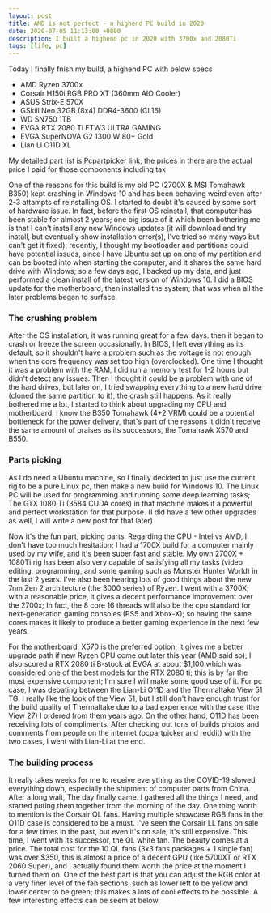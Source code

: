 ```yaml
---
layout: post
title: AMD is not perfect - a highend PC build in 2020
date: 2020-07-05 11:13:00 +0800
description: I built a highend pc in 2020 with 3700x and 2080Ti
tags: [life, pc]
---
```


Today I finally fnish my build, a highend PC with below specs

* AMD Ryzen 3700x
* Corsair H150i RGB PRO XT (360mm AIO Cooler)
* ASUS Strix-E 570X
* GSkill Neo 32GB (8x4) DDR4-3600 (CL16)
* WD SN750 1TB 
* EVGA RTX 2080 Ti FTW3 ULTRA GAMING
* EVGA SuperNOVA G2 1300 W 80+ Gold
* Lian Li O11D XL

My detailed part list is [Pcpartpicker link](https://pcpartpicker.com/list/c4L3YH), the prices in there are the actual price I paid for those components including tax

One of the reasons for this build is my old PC (2700X & MSI Tomahawk B350) kept crashing in Windows 10 and has been behaving weird even after 2-3 attampts of reinstalling OS. I started to doubt it's caused by some sort of hardware issue. In fact, before the first OS reinstall, that computer has been stable for almost 2 years; one big issue of it which been bothering me is that I can't install any new Windows updates (it will download and try install, but eventually show installation error(s), I've tried so many ways but can't get it fixed); recently, I thought my bootloader and partitions could have potential issues, since I have Ubuntu set up on one of my partition and can be booted into when starting the computer, and it shares the same hard drive with Windows; so a few days ago, I backed up my data, and just performed a clean install of the latest version of Windows 10. I did a BIOS update for the motherboard, then installed the system; that was when all the later problems began to surface.

### The crushing problem
After the OS installation, it was running great for a few days. then it began to crash or freeze the screen occasionally. In BIOS, I left everything as its default, so it shouldn't have a problem such as the voltage is not enough when the core frequency was set too high (overclocked). One time I thought it was a problem with the RAM, I did run a memory test for 1-2 hours but didn't detect any issues. Then I thought it could be a problem with one of the hard drives, but later on, I tried swapping everything to a new hard drive (cloned the same partition to it), the crash still happens. As it really bothered me a lot, I started to think about upgrading my CPU and motherboard; I know the B350 Tomahawk (4+2 VRM) could be a potential bottleneck for the power delivery, that's part of the reasons it didn't receive the same amount of praises as its successors, the Tomahawk X570 and B550. 

### Parts picking
As I do need a Ubuntu machine, so I finally decided to just use the current rig to be a pure Linux pc, then make a new build for Windows 10. The Linux PC will be used for programming and running some deep learning tasks; The GTX 1080 Ti (3584 CUDA cores) in that machine makes it a powerful and perfect workstation for that purpose. (I did have a few other upgrades as well, I will write a new post for that later)  

Now it's the fun part, picking parts. Regarding the CPU - Intel vs AMD, I don't have too much hesitation; I had a 1700X build for a computer mainly used by my wife, and it's been super fast and stable. My own 2700X + 1080Ti rig has been also very capable of satisfying all my tasks (video editing, programming, and some gaming such as Monster Hunter World) in the last 2 years. I've also been hearing lots of good things about the new 7nm Zen 2 architecture (the 3000 series) of Ryzen. I went with a 3700X; with a reasonable price, it gives a decent performance improvement over the 2700x; In fact, the 8 core 16 threads will also be the cpu standard for next-generation gaming consoles (PS5 and Xbox-X); so having the same cores makes it likely to produce a better gaming experience in the next few years.   

For the motherboard, X570 is the preferred option; it gives me a better upgrade path if new Ryzen CPU come out later this year (AMD said so); I also scored a RTX 2080 ti B-stock at EVGA at about $1,100 which was considered one of the best models for the RTX 2080 ti; this is by far the most expensive component; I'm sure I will make some good use of it. For pc case, I was debating between the Lian-Li O11D and the Thermaltake View 51 TG, I really like the look of the View 51, but I still don't have enough trust for the build quality of Thermaltake due to a bad experience with the case (the View 27) I ordered from them years ago. On the other hand, O11D has been receiving lots of compliments. After checking out tons of builds photos and comments from people on the internet (pcpartpicker and reddit) with the two cases, I went with Lian-Li at the end. 

### The building process
It really takes weeks for me to receive everything as the COVID-19 slowed everything down, especially the shipment of computer parts from China. After a long wait, The day finally came. I gathered all the things I need, and started puting them together from the morning of the day. One thing worth to mention is the Corsair QL fans. Having multiple showcase RGB fans in the O11D case is considered to be a must. I've seen the Corsair LL fans on sale for a few times in the past, but even it's on sale, it's still expensive. This time, I went with its successor, the QL white fan. The beauty comes at a price. The total cost for the 10 QL fans (3x3 fans packages + 1 single fan) was over $350, this is almost a price of a decent GPU (like 5700XT or RTX 2060 Super), and I actually found them worth the price at the moment I turned them on. One of the best part is that you can adjust the RGB color at a very finer level of the fan sections, such as lower left to be yellow and lower center to be green; this makes a lots of cool effects to be possible. A few interesting effects can be seem at below.













